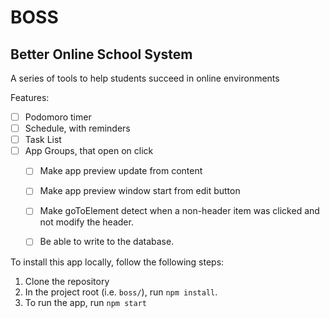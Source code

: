# BOSS
## Better Online School System

A series of tools to help students succeed in online environments

Features:

- [ ] Podomoro timer
- [ ] Schedule, with reminders
- [ ] Task List
- [ ] App Groups, that open on click
	- [ ] Make app preview update from content
	- [ ] Make app preview window start from edit button
	- [ ] Make goToElement detect when a non-header item was clicked and not modify the header.
	- [ ] Be able to write to the database.
	

To install this app locally, follow the following steps:

1. Clone the repository   
2. In the project root (i.e. `boss/`), run `npm install`.
3. To run the app, run `npm start`
